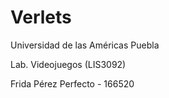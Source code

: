 # Verlets

Universidad de las Américas Puebla

Lab. Videojuegos (LIS3092)

Frida Pérez Perfecto - 166520
